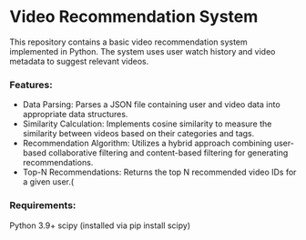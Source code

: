 # Video Recommendation System
This repository contains a basic video recommendation system implemented in Python. The system uses user watch history and video metadata to suggest relevant videos.
### Features:
* Data Parsing: Parses a JSON file containing user and video data into appropriate data structures.
* Similarity Calculation: Implements cosine similarity to measure the similarity between videos based on their categories and tags.
* Recommendation Algorithm: Utilizes a hybrid approach combining user-based collaborative filtering and content-based filtering for generating recommendations.
* Top-N Recommendations: Returns the top N recommended video IDs for a given user.(
### Requirements:
Python 3.9+
scipy (installed via pip install scipy)
